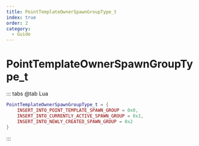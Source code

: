 ```yaml
---
title: PointTemplateOwnerSpawnGroupType_t
index: true
order: 2
category:
  - Guide
---
```


# PointTemplateOwnerSpawnGroupType_t
::: tabs
@tab Lua
```lua
PointTemplateOwnerSpawnGroupType_t = {
    INSERT_INTO_POINT_TEMPLATE_SPAWN_GROUP = 0x0,
    INSERT_INTO_CURRENTLY_ACTIVE_SPAWN_GROUP = 0x1,
    INSERT_INTO_NEWLY_CREATED_SPAWN_GROUP = 0x2
}
```
:::